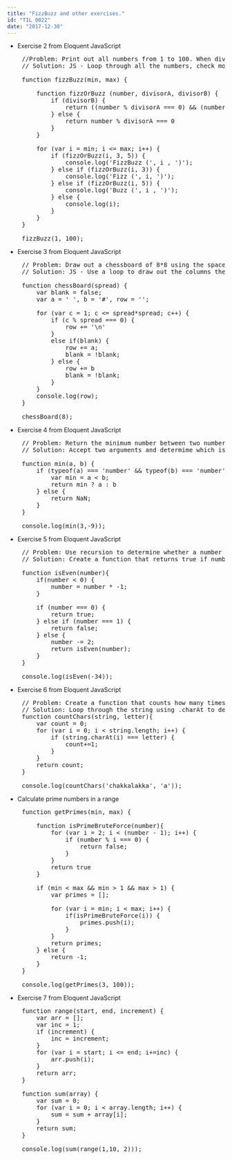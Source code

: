 ```yaml
---
title: "FizzBuzz and other exercises."
id: "TIL 0022"
date: "2017-12-30"
---
```


* Exercise 2 from Eloquent JavaScript 
<pre>
    //Problem: Print out all numbers from 1 to 100. When divisible by 3 print Fizz, then divisible by 5 print Buzz, when divisible by both 3 and 5 print FizzBuzz
    // Solution: JS - Loop through all the numbers, check modulo 3, 5 and 3 and 5, print appropriate word

    function fizzBuzz(min, max) {
        
        function fizzOrBuzz (number, divisorA, divisorB) {
            if (divisorB) {
                return ((number % divisorA === 0) && (number % divisorB === 0))  
            } else {
                return number % divisorA === 0
            }
        }
        
        for (var i = min; i <= max; i++) {
            if (fizzOrBuzz(i, 3, 5)) {
                console.log('FizzBuzz (', i , ')');
            } else if (fizzOrBuzz(i, 3)) {
                console.log('Fizz (', i, ')');
            } else if (fizzOrBuzz(i, 5)) {
                console.log('Buzz (', i , ')');
            } else {
                console.log(i);
            }
        }
    }

    fizzBuzz(1, 100);
</pre>

* Exercise 3 from Eloquent JavaScript
<pre>
    // Problem: Draw out a chessboard of 8*8 using the space and # characters, alternating the start character. 
    // Solution: JS - Use a loop to draw out the columns then at the end, alternate a boolean to start with one character or the other. 

    function chessBoard(spread) {
        var blank = false;
        var a = ' ', b = '#', row = '';
        
        for (var c = 1; c <= spread*spread; c++) {
            if (c % spread === 0) {
                row += '\n'
            }
            else if(blank) {
                row += a;
                blank = !blank;
            } else {
                row += b
                blank = !blank;
            }
        }
        console.log(row);
    }

    chessBoard(8);
</pre>

* Exercise 4 from Eloquent JavaScript 
<pre>
    // Problem: Return the minimum number between two numbers
    // Solution: Accept two arguments and determime which is less

    function min(a, b) {
        if (typeof(a) === 'number' && typeof(b) === 'number') {
            var min = a < b;
            return min ? a : b
        } else {
            return NaN;
        }   
    }

    console.log(min(3,-9));
</pre>

* Exercise 5 from Eloquent JavaScript 
<pre>
    // Problem: Use recursion to determine whether a number is even, if even, return true
    // Solution: Create a function that returns true if number is 0, false if number is 1, else subtract 2 from the number

    function isEven(number){
        if(number < 0) {
            number = number * -1;
        }

        if (number === 0) {
            return true;
        } else if (number === 1) {
            return false;
        } else {
            number -= 2;
            return isEven(number);
        }
    }
    
    console.log(isEven(-34));
</pre>

* Exercise 6 from Eloquent JavaScript 
<pre>
    // Problem: Create a function that counts how many times a provided letter appears in a string
    // Solution: Loop through the string using .charAt to determine whether the letter is a match
    function countChars(string, letter){
        var count = 0;
        for (var i = 0; i < string.length; i++) {
            if (string.charAt(i) === letter) {
                count+=1;
            }
        }
        return count;
    }

    console.log(countChars('chakkalakka', 'a'));
</pre>
* Calculate prime numbers in a range
<pre>
    function getPrimes(min, max) {

        function isPrimeBruteForce(number){
            for (var i = 2; i < (number - 1); i++) {
                if (number % i === 0) {
                    return false;
                }
            }
            return true
        }

        if (min < max && min > 1 && max > 1) {
            var primes = [];
            
            for (var i = min; i < max; i++) {
                if(isPrimeBruteForce(i)) {
                    primes.push(i);
                }
            }     
            return primes;
        } else {
            return -1;
        }
    }
    
    console.log(getPrimes(3, 100));
</pre>
* Exercise 7 from Eloquent JavaScript
<pre>
    function range(start, end, increment) {
        var arr = [];
        var inc = 1;
        if (increment) {
            inc = increment;
        } 
        for (var i = start; i <= end; i+=inc) {
            arr.push(i);
        }
        return arr;
    }

    function sum(array) {
        var sum = 0;
        for (var i = 0; i < array.length; i++) {
            sum = sum + array[i];
        }
        return sum;
    }

    console.log(sum(range(1,10, 2)));
</pre>